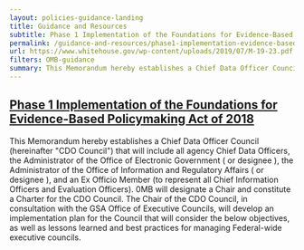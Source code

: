 ```yaml
---
layout: policies-guidance-landing
title: Guidance and Resources
subtitle: Phase 1 Implementation of the Foundations for Evidence-Based Policymaking Act of 2018
permalink: /guidance-and-resources/phase1-implementation-evidence-based-policymaking-act-2018
url: https://www.whitehouse.gov/wp-content/uploads/2019/07/M-19-23.pdf 
filters: OMB-guidance
summary: This Memorandum hereby establishes a Chief Data Officer Council (hereinafter "CDO Council") that will include all agency Chief Data Officers, the ...
---
```


## [Phase 1 Implementation of the Foundations for Evidence-Based Policymaking Act of 2018](https://www.whitehouse.gov/wp-content/uploads/2019/07/M-19-23.pdf)

This Memorandum hereby establishes a Chief Data Officer Council (hereinafter "CDO Council") that will include all agency Chief Data Officers, the Administrator of the Office of Electronic Government ( or designee ), the Administrator of the Office of Information and Regulatory Affairs ( or designee ), and an Ex Officio Member (to represent all Chief Information Officers and Evaluation Officers). 0MB will designate a Chair and constitute a Charter for the CDO Council. The Chair of the CDO Council, in
consultation with the GSA Office of Executive Councils, will develop an implementation plan for the Council that will consider the below objectives, as well as lessons learned and best practices for managing Federal-wide executive councils.
